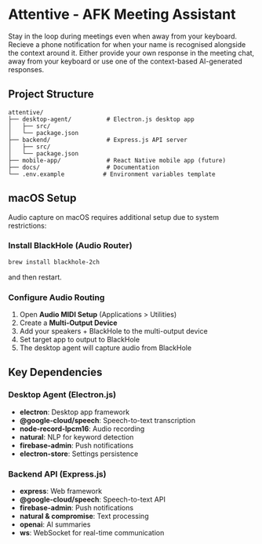 # Attentive - AFK Meeting Assistant

Stay in the loop during meetings even when away from your keyboard. Recieve a phone notification for when your name is recognised alongside the context around it. Either provide your own response in the meeting chat, away from your keyboard or use one of the context-based AI-generated responses.

## Project Structure

```
attentive/
├── desktop-agent/          # Electron.js desktop app
│   ├── src/
│   └── package.json
├── backend/                # Express.js API server
│   ├── src/
│   └── package.json
├── mobile-app/             # React Native mobile app (future)
├── docs/                   # Documentation
└── .env.example           # Environment variables template
```

## macOS Setup

Audio capture on macOS requires additional setup due to system restrictions:

### Install BlackHole (Audio Router)
```bash
brew install blackhole-2ch
```
and then restart.

### Configure Audio Routing
1. Open **Audio MIDI Setup** (Applications > Utilities)
2. Create a **Multi-Output Device**
3. Add your speakers + BlackHole to the multi-output device
4. Set target app to output to BlackHole
5. The desktop agent will capture audio from BlackHole

## Key Dependencies

### Desktop Agent (Electron.js)
- **electron**: Desktop app framework
- **@google-cloud/speech**: Speech-to-text transcription
- **node-record-lpcm16**: Audio recording
- **natural**: NLP for keyword detection
- **firebase-admin**: Push notifications
- **electron-store**: Settings persistence

### Backend API (Express.js)
- **express**: Web framework
- **@google-cloud/speech**: Speech-to-text API
- **firebase-admin**: Push notifications
- **natural & compromise**: Text processing
- **openai**: AI summaries
- **ws**: WebSocket for real-time communication
